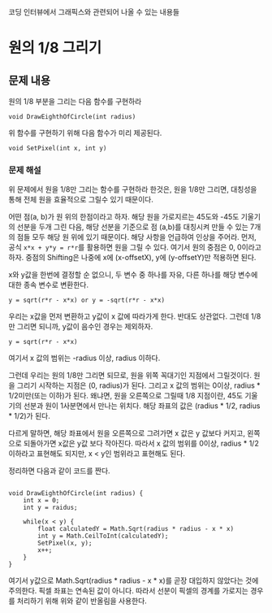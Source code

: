 <!-- TITLE: 그래픽스 -->
<!-- SUBTITLE: 그래픽스 관련 코딩 인터뷰 내용 -->

코딩 인터뷰에서 그래픽스와 관련되어 나올 수 있는 내용들

# 원의 1/8 그리기

## 문제 내용
원의 1/8 부분을 그리는 다음 함수를 구현하라

```
void DrawEighthOfCircle(int radius)
```

위 함수를 구현하기 위해 다음 함수가 미리 제공된다.

```
void SetPixel(int x, int y)
```


### 문제 해설
위 문제에서 원을 1/8만 그리는 함수를 구현하라 한것은, 원을 1/8만 그리면, 대칭성을 통해 전체 원을 효율적으로 그릴수 있기 때문이다.

어떤 점(a, b)가 원 위의 한점이라고 하자. 해당 원을 가로지르는 45도와 -45도 기울기의 선분을 두개 그린 다음, 해당 선분을 기준으로 점 (a,b)를 대칭시켜 만들 수 있는 7개의 점들 모두 해당 원 위에 있기 때문이다. 해당 사항을 언급하여 인상을 주어라.
먼저, 공식 ```x*x + y*y = r*r```를 활용하면 원을 그릴 수 있다. 여기서 원의 중점은 0, 0이라고 하자. 중점의 Shifting은 나중에 x에 (x-offsetX), y에 (y-offsetY)만 적용하면 된다.

x와 y값을 한번에 결정할 순 없으니, 두 변수 중 하나를 자유, 다른 하나를 해당 변수에 대한 종속 변수로 변환한다.

```
y = sqrt(r*r - x*x) or y = -sqrt(r*r - x*x)
```

우리는 x값을 먼저 변환하고 y값이 x 값에 따라가게 한다. 반대도 상관없다. 그런데 1/8만 그리면 되니까, y값이 음수인 경우는 제외하자.

```
y = sqrt(r*r - x*x)
```

여기서 x 값의 범위는 -radius 이상, radius 이하다.

그런데 우리는 원의 1/8만 그리면 되므로, 원을 위쪽 꼭대기인 지점에서 그릴것이다. 원을 그리기 시작하는 지점은 (0, radius)가 된다. 그리고 x 값의 범위는 0이상, radius * 1/2미만(또는 이하)가 된다.
왜냐면, 원을 오른쪽으로 그릴때 1/8 지점이란, 45도 기울기의 선분과 원이 1사분면에서 만나는 위치다. 해당 좌표의 값은 (radius * 1/2, radius * 1/2)가 된다.

다르게  말하면, 해당 좌표에서 원을 오른쪽으로 그려가면 x 값은 y 값보다 커지고, 왼쪽으로 되돌아가면 x값은 y값 보다 작아진다.
따라서 x 값의 범위를 0이상, radius * 1/2 이하라고 표현해도 되지만, x < y인 범위라고 표현해도 된다.

정리하면 다음과 같이 코드를 짠다.

```

void DrawEighthOfCircle(int radius) {
	int x = 0;
	int y = raidus;
	
	while(x < y) {
		float calculatedY = Math.Sqrt(radius * radius - x * x)
		int y = Math.CeilToInt(calculatedY);
		SetPixel(x, y);
		x++;
	}
}

```

여기서 y값으로 Math.Sqrt(radius * radius - x * x)를 곧장 대입하지 않았다는 것에 주의한다. 픽셀 좌표는 연속된 값이 아니다. 따라서 선분이 픽셀의 경계를 가로지는 경우를 처리하기 위해 위와 같이 반올림을 사용한다.